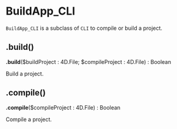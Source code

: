 # BuildApp_CLI

`BuildApp_CLI` is a subclass of `CLI` to compile or build a project.

## .build() 

**.build**($buildProject : 4D.File; $compileProject : 4D.File) : Boolean

Build a project.

## .compile() 

**.compile**($compileProject : 4D.File) : Boolean

Compile a project.